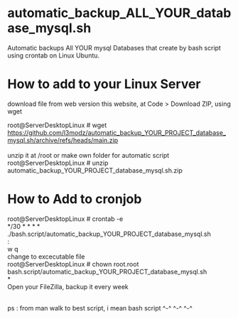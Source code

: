 # automatic_backup_ALL_YOUR_database_mysql.sh
Automatic backups All YOUR mysql Databases that create by bash script using crontab on Linux Ubuntu.
# How to add to your Linux Server
download file from web version this website, at Code > Download ZIP, using wget

root@ServerDesktopLinux # wget https://github.com/l3modz/automatic_backup_YOUR_PROJECT_database_mysql.sh/archive/refs/heads/main.zip
<br /><br />unzip it at /root or make own folder for automatic script
<br />root@ServerDesktopLinux # unzip automatic_backup_YOUR_PROJECT_database_mysql.sh.zip

# How to Add to cronjob
root@ServerDesktopLinux # crontab -e
<br />*/30 * * * * ./bash.script/automatic_backup_YOUR_PROJECT_database_mysql.sh
<br />: 
<br />w q
<br />change to excecutable file<br />root@ServerDesktopLinux # chown root.root bash.script/automatic_backup_YOUR_PROJECT_database_mysql.sh<br />
*<br />
Open your FileZilla, backup it every week
<br /><br />

ps : from man walk to best script, i mean bash script ^-^ ^-^ ^-^
